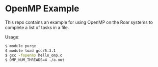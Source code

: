 # OpenMP Example

This repo contains an example for using OpenMP on the Roar systems to complete a list of tasks in a file.

Usage:
```bash
$ module purge
$ module load gcc/5.3.1
$ gcc -fopenmp hello_omp.c
$ OMP_NUM_THREADS=4 ./a.out 
```
